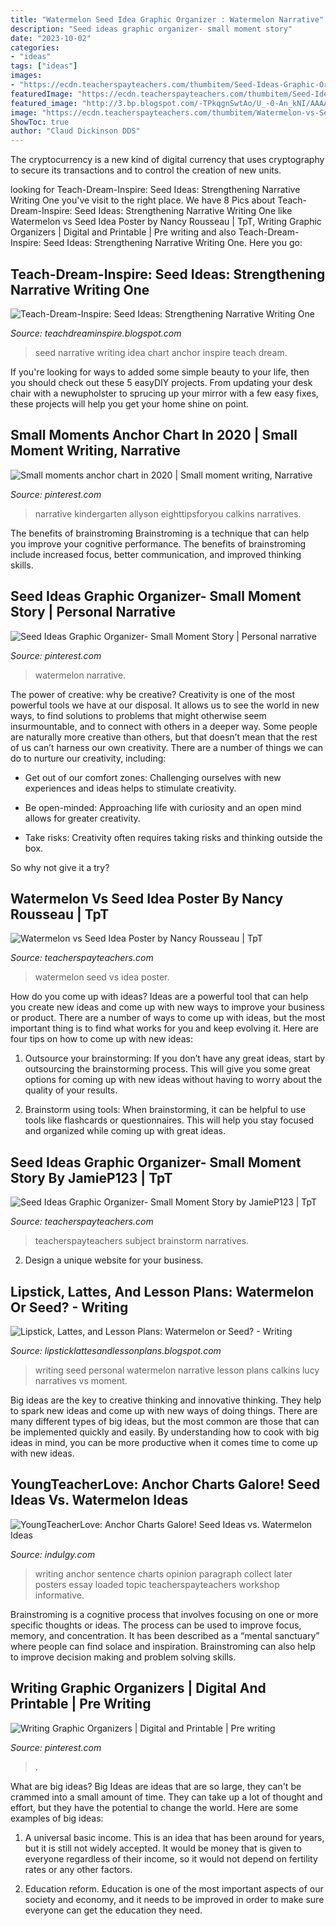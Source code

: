 ```yaml
---
title: "Watermelon Seed Idea Graphic Organizer : Watermelon Narrative"
description: "Seed ideas graphic organizer- small moment story"
date: "2023-10-02"
categories:
- "ideas"
tags: ["ideas"]
images:
- "https://ecdn.teacherspayteachers.com/thumbitem/Seed-Ideas-Graphic-Organizer-Small-Moment-Story-1422514-1464194368/original-1422514-2.jpg"
featuredImage: "https://ecdn.teacherspayteachers.com/thumbitem/Seed-Ideas-Graphic-Organizer-Small-Moment-Story-1422514-1464194368/original-1422514-2.jpg"
featured_image: "http://3.bp.blogspot.com/-TPkqgnSwtAo/U_-0-An_kNI/AAAAAAAAA6c/kAepH6YJvsA/s1600/photo%2B2.JPG"
image: "https://ecdn.teacherspayteachers.com/thumbitem/Watermelon-vs-Seed-Idea-Poster-1494545-1500873415/original-1494545-1.jpg"
ShowToc: true
author: "Claud Dickinson DDS"
---
```



The cryptocurrency is a new kind of digital currency that uses cryptography to secure its transactions and to control the creation of new units.

	

		
looking for Teach-Dream-Inspire: Seed Ideas: Strengthening Narrative Writing One you've visit to the right place. We have 8 Pics about Teach-Dream-Inspire: Seed Ideas: Strengthening Narrative Writing One like Watermelon vs Seed Idea Poster by Nancy Rousseau | TpT, Writing Graphic Organizers | Digital and Printable | Pre writing and also Teach-Dream-Inspire: Seed Ideas: Strengthening Narrative Writing One. Here you go:
		
    
## Teach-Dream-Inspire: Seed Ideas: Strengthening Narrative Writing One

<img loading=lazy src="http://3.bp.blogspot.com/-TPkqgnSwtAo/U_-0-An_kNI/AAAAAAAAA6c/kAepH6YJvsA/s1600/photo%2B2.JPG" onerror="this.onerror=null;this.src='https://tse2.mm.bing.net/th?id=OIP.IaaqZZGGaAJWnL2OCJzDdQHaJ4&amp;pid=15.1';" alt="Teach-Dream-Inspire: Seed Ideas: Strengthening Narrative Writing One">

_Source: teachdreaminspire.blogspot.com_

>seed narrative writing idea chart anchor inspire teach dream. 

	

If you're looking for ways to added some simple beauty to your life, then you should check out these 5 easyDIY projects. From updating your desk chair with a newupholster to sprucing up your mirror with a few easy fixes, these projects will help you get your home shine on point.

    
## Small Moments Anchor Chart In 2020 | Small Moment Writing, Narrative

<img loading=lazy src="https://i.pinimg.com/originals/a7/ab/d0/a7abd0373d1a6c722ffceae6bac00b69.jpg" onerror="this.onerror=null;this.src='https://tse4.mm.bing.net/th?id=OIP.YPNvYVBJau2lNFfogLQaOQHaJ4&amp;pid=15.1';" alt="Small moments anchor chart in 2020 | Small moment writing, Narrative">

_Source: pinterest.com_

>narrative kindergarten allyson eighttipsforyou calkins narratives. 

	

The benefits of brainstroming
Brainstroming is a technique that can help you improve your cognitive performance. The benefits of brainstroming include increased focus, better communication, and improved thinking skills.

    
## Seed Ideas Graphic Organizer- Small Moment Story | Personal Narrative

<img loading=lazy src="https://i.pinimg.com/236x/09/28/d7/0928d7d04fc531aaa50473d7896c8b84.jpg" onerror="this.onerror=null;this.src='https://tse4.mm.bing.net/th?id=OIP.FpJxI5cZNf62NdDhAlIJWgAAAA&amp;pid=15.1';" alt="Seed Ideas Graphic Organizer- Small Moment Story | Personal narrative">

_Source: pinterest.com_

>watermelon narrative. 

	

The power of creative: why be creative?
Creativity is one of the most powerful tools we have at our disposal. It allows us to see the world in new ways, to find solutions to problems that might otherwise seem insurmountable, and to connect with others in a deeper way.
Some people are naturally more creative than others, but that doesn’t mean that the rest of us can’t harness our own creativity. There are a number of things we can do to nurture our creativity, including:

- Get out of our comfort zones: Challenging ourselves with new experiences and ideas helps to stimulate creativity.

- Be open-minded: Approaching life with curiosity and an open mind allows for greater creativity.

- Take risks: Creativity often requires taking risks and thinking outside the box.

So why not give it a try?

    
## Watermelon Vs Seed Idea Poster By Nancy Rousseau | TpT

<img loading=lazy src="https://ecdn.teacherspayteachers.com/thumbitem/Watermelon-vs-Seed-Idea-Poster-1494545-1500873415/original-1494545-1.jpg" onerror="this.onerror=null;this.src='https://tse1.mm.bing.net/th?id=OIP.JLs_4wg2CTygf3q5Rh6wBgAAAA&amp;pid=15.1';" alt="Watermelon vs Seed Idea Poster by Nancy Rousseau | TpT">

_Source: teacherspayteachers.com_

>watermelon seed vs idea poster. 

	

How do you come up with ideas?
Ideas are a powerful tool that can help you create new ideas and come up with new ways to improve your business or product. There are a number of ways to come up with ideas, but the most important thing is to find what works for you and keep evolving it. Here are four tips on how to come up with new ideas:
1. Outsource your brainstorming: If you don’t have any great ideas, start by outsourcing the brainstorming process. This will give you some great options for coming up with new ideas without having to worry about the quality of your results.

2. Brainstorm using tools: When brainstorming, it can be helpful to use tools like flashcards or questionnaires. This will help you stay focused and organized while coming up with great ideas.


    
## Seed Ideas Graphic Organizer- Small Moment Story By JamieP123 | TpT

<img loading=lazy src="https://ecdn.teacherspayteachers.com/thumbitem/Seed-Ideas-Graphic-Organizer-Small-Moment-Story-1422514-1464194368/original-1422514-2.jpg" onerror="this.onerror=null;this.src='https://tse1.mm.bing.net/th?id=OIP.bDvlQnMx10rqdFHnvXpbDAAAAA&amp;pid=15.1';" alt="Seed Ideas Graphic Organizer- Small Moment Story by JamieP123 | TpT">

_Source: teacherspayteachers.com_

>teacherspayteachers subject brainstorm narratives. 

	

2. Design a unique website for your business.

    
## Lipstick, Lattes, And Lesson Plans: Watermelon Or Seed? - Writing

<img loading=lazy src="http://2.bp.blogspot.com/-ktDmM7liUUE/UiThqSPKK6I/AAAAAAAAG-I/pB-spJlUsaE/s1600/demoWatermelonandSeedpacketforNarrativeWriting.jpg" onerror="this.onerror=null;this.src='https://tse4.mm.bing.net/th?id=OIP.Iuj8MTl9YFP9qVs417HDFgHaEo&amp;pid=15.1';" alt="Lipstick, Lattes, and Lesson Plans: Watermelon or Seed? - Writing">

_Source: lipsticklattesandlessonplans.blogspot.com_

>writing seed personal watermelon narrative lesson plans calkins lucy narratives vs moment. 

	

Big ideas are the key to creative thinking and innovative thinking. They help to spark new ideas and come up with new ways of doing things. There are many different types of big ideas, but the most common are those that can be implemented quickly and easily. By understanding how to cook with big ideas in mind, you can be more productive when it comes time to come up with new ideas.

    
## YoungTeacherLove: Anchor Charts Galore! Seed Ideas Vs. Watermelon Ideas

<img loading=lazy src="https://ind5.ccio.co/Q4/NB/42/1220e7bde1691506c755c52a0cdc4ca8.jpg?iw=300" onerror="this.onerror=null;this.src='https://tse4.mm.bing.net/th?id=OIP.ZLKlqLUQOexvUvZ2UodD5AAAAA&amp;pid=15.1';" alt="YoungTeacherLove: Anchor Charts Galore! Seed Ideas vs. Watermelon Ideas">

_Source: indulgy.com_

>writing anchor sentence charts opinion paragraph collect later posters essay loaded topic teacherspayteachers workshop informative. 

	

Brainstroming is a cognitive process that involves focusing on one or more specific thoughts or ideas. The process can be used to improve focus, memory, and concentration. It has been described as a “mental sanctuary” where people can find solace and inspiration. Brainstroming can also help to improve decision making and problem solving skills.

    
## Writing Graphic Organizers | Digital And Printable | Pre Writing

<img loading=lazy src="https://i.pinimg.com/originals/09/81/4f/09814fcc3ef980e6e99ce985606589ab.jpg" onerror="this.onerror=null;this.src='https://tse1.mm.bing.net/th?id=OIP.eSTTmfx8a299fIe0gulwVAAAAA&amp;pid=15.1';" alt="Writing Graphic Organizers | Digital and Printable | Pre writing">

_Source: pinterest.com_

>. 

	

What are big ideas?
Big Ideas are ideas that are so large, they can't be crammed into a small amount of time. They can take up a lot of thought and effort, but they have the potential to change the world. Here are some examples of big ideas:
1. A universal basic income. This is an idea that has been around for years, but it is still not widely accepted. It would be money that is given to everyone regardless of their income, so it would not depend on fertility rates or any other factors.

2. Education reform. Education is one of the most important aspects of our society and economy, and it needs to be improved in order to make sure everyone can get the education they need.


